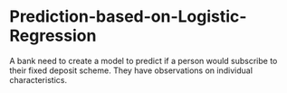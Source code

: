 # Prediction-based-on-Logistic-Regression
A bank need to create a model to predict if a person would subscribe to their fixed deposit scheme. They have observations on individual characteristics.
